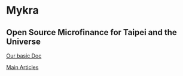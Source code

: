 # Mykra
## Open Source Microfinance for Taipei and the Universe

[Our basic Doc](https://docs.google.com/document/d/11MGNHL9yPNA6Pr_UQjXdwozWxWboLVg4D5R-nQznQkU/edit)


[Main Articles](https://medium.com/@shiningsea3000/5-articles-on-new-businesses-for-the-future-cdad8491a1ba)
